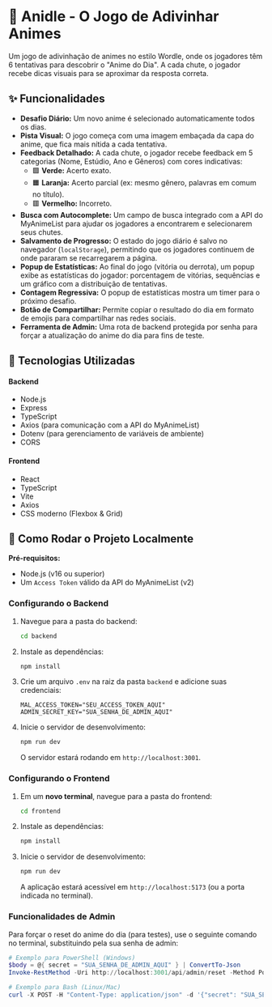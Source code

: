 # 🎲 Anidle - O Jogo de Adivinhar Animes

Um jogo de adivinhação de animes no estilo Wordle, onde os jogadores têm 6 tentativas para descobrir o "Anime do Dia". A cada chute, o jogador recebe dicas visuais para se aproximar da resposta correta.

## ✨ Funcionalidades

-   **Desafio Diário:** Um novo anime é selecionado automaticamente todos os dias.
-   **Pista Visual:** O jogo começa com uma imagem embaçada da capa do anime, que fica mais nítida a cada tentativa.
-   **Feedback Detalhado:** A cada chute, o jogador recebe feedback em 5 categorias (Nome, Estúdio, Ano e Gêneros) com cores indicativas:
    -   🟩 **Verde:** Acerto exato.
    -   🟧 **Laranja:** Acerto parcial (ex: mesmo gênero, palavras em comum no título).
    -   🟥 **Vermelho:** Incorreto.
-   **Busca com Autocomplete:** Um campo de busca integrado com a API do MyAnimeList para ajudar os jogadores a encontrarem e selecionarem seus chutes.
-   **Salvamento de Progresso:** O estado do jogo diário é salvo no navegador (`localStorage`), permitindo que os jogadores continuem de onde pararam se recarregarem a página.
-   **Popup de Estatísticas:** Ao final do jogo (vitória ou derrota), um popup exibe as estatísticas do jogador: porcentagem de vitórias, sequências e um gráfico com a distribuição de tentativas.
-   **Contagem Regressiva:** O popup de estatísticas mostra um timer para o próximo desafio.
-   **Botão de Compartilhar:** Permite copiar o resultado do dia em formato de emojis para compartilhar nas redes sociais.
-   **Ferramenta de Admin:** Uma rota de backend protegida por senha para forçar a atualização do anime do dia para fins de teste.

## 🚀 Tecnologias Utilizadas

#### **Backend**
-   Node.js
-   Express
-   TypeScript
-   Axios (para comunicação com a API do MyAnimeList)
-   Dotenv (para gerenciamento de variáveis de ambiente)
-   CORS

#### **Frontend**
-   React
-   TypeScript
-   Vite
-   Axios
-   CSS moderno (Flexbox & Grid)

## 🔧 Como Rodar o Projeto Localmente

**Pré-requisitos:**
-   Node.js (v16 ou superior)
-   Um `Access Token` válido da API do MyAnimeList (v2)

### **Configurando o Backend**

1.  Navegue para a pasta do backend:
    ```sh
    cd backend
    ```
2.  Instale as dependências:
    ```sh
    npm install
    ```
3.  Crie um arquivo `.env` na raiz da pasta `backend` e adicione suas credenciais:
    ```
    MAL_ACCESS_TOKEN="SEU_ACCESS_TOKEN_AQUI"
    ADMIN_SECRET_KEY="SUA_SENHA_DE_ADMIN_AQUI"
    ```
4.  Inicie o servidor de desenvolvimento:
    ```sh
    npm run dev
    ```
    O servidor estará rodando em `http://localhost:3001`.

### **Configurando o Frontend**

1.  Em um **novo terminal**, navegue para a pasta do frontend:
    ```sh
    cd frontend
    ```
2.  Instale as dependências:
    ```sh
    npm install
    ```
3.  Inicie o servidor de desenvolvimento:
    ```sh
    npm run dev
    ```
    A aplicação estará acessível em `http://localhost:5173` (ou a porta indicada no terminal).

### **Funcionalidades de Admin**

Para forçar o reset do anime do dia (para testes), use o seguinte comando no terminal, substituindo pela sua senha de admin:
```powershell
# Exemplo para PowerShell (Windows)
$body = @{ secret = "SUA_SENHA_DE_ADMIN_AQUI" } | ConvertTo-Json
Invoke-RestMethod -Uri http://localhost:3001/api/admin/reset -Method Post -Body $body -ContentType 'application/json'

# Exemplo para Bash (Linux/Mac)
curl -X POST -H "Content-Type: application/json" -d '{"secret": "SUA_SENHA_DE_ADMIN_AQUI"}' http://localhost:3001/api/admin/reset
```